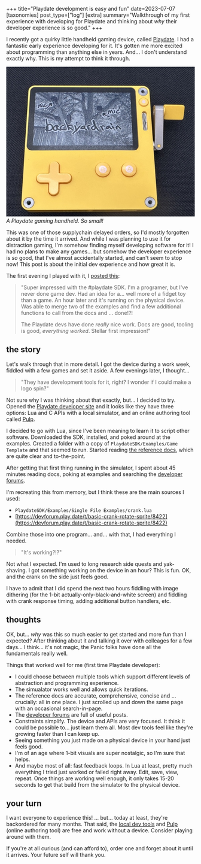 +++
title="Playdate development is easy and fun"
date=2023-07-07
[taxonomies] 
post_type=["log"]
[extra] 
summary="Walkthrough of my first experience with developing for Playdate and thinking about *why* their developer experience is so good." 
+++

I recently got a quirky little handheld gaming device, called [Playdate](https://play.date). I had a fantastic early experience developing for it. It's gotten me more excited about programming than anything else in years. And... I don't understand exactly why. This is my attempt to think it through.

![alt text][playdate_image]
<br>*A Playdate gaming handheld. So small!*

[playdate_image]: playdate_backyard_rain.jpeg "A Playdate gaming handheld. So small!"

This was one of those supplychain delayed orders, so I'd mostly forgotten about it by the time it arrived. And while I was planning to use it for distraction gaming, I'm somehow finding myself developing software for it! I had no plans to make any games... but somehow the developer experience is *so* good, that I've almost accidentally started, and can't seem to stop now! This post is about the initial dev experience and how great it is. 

The first evening I played with it, I [posted this](https://hachyderm.io/@briandorsey/110625886762741255):
> "Super impressed with the #playdate SDK. I'm a programer, but I've never done game dev. Had an idea for a... well more of a fidget toy than a game. An hour later and it's running on the physical device. Was able to merge two of the examples and find a few additional functions to call from the docs and ... done!?!
>
> The Playdate devs have done *really* nice work. Docs are good, tooling is good, *everything worked*. Stellar first impression!"

## the story

Let's walk through that in more detail. I got the device during a work week, fiddled with a few games and set it aside. A few evenings later, I thought... 

> "They have development tools for it, right? I wonder if I could make a logo spin?"

Not sure why I was thinking about that exactly, but... I decided to try. Opened the [Playdate developer site](https://play.date/dev/) and it looks like they have three options: Lua and C APIs with a local simulator, and an online authoring tool called [Pulp](https://play.date/pulp/). 

I decided to go with Lua, since I've been meaning to learn it to script other software. Downloaded the SDK, installed, and poked around at the examples. Created a folder with a copy of `PlaydateSDK/Examples/Game Template` and that seemed to run. Started reading [the reference docs](https://sdk.play.date/inside-playdate), which are quite clear and to-the-point. 

After getting that first thing running in the simulator, I spent about 45 minutes reading docs, poking at examples and searching the [developer forums](https://devforum.play.date).

I'm recreating this from memory, but I think these are the main sources I used: 

* `PlaydateSDK/Examples/Single File Examples/crank.lua`
* [https://devforum.play.date/t/basic-crank-rotate-sprite/8422](https://devforum.play.date/t/basic-crank-rotate-sprite/8422)

Combine those into one program... and... with that, I had everything I needed. 

> "It's working?!?"

Not what I expected. I'm used to long research side quests and yak-shaving. I got something working on the device in an hour? This is fun. OK, and the crank on the side just feels good. 

I have to admit that I did spend the next two hours fiddling with image dithering (for the 1-bit actually-only-black-and-white screen) and fiddling with crank response timing, adding additional button handlers, etc. 

## thoughts

OK, but... *why* was this so much easier to get started and more fun than I expected? After thinking about it and talking it over with colleages for a few days... I think... it's not magic, the Panic folks have done all the fundamentals really well. 

Things that worked well for me (first time Playdate developer): 

* I could choose between multiple tools which support different levels of abstraction and programming experience. 
* The simualator works well and allows quick iterations. 
* The reference docs are accurate, comprehensive, concise and ... crucially: all in one place. I just scrolled up and down the same page with an occasional search-in-page. 
* The [developer forums](https://devforum.play.date) are full of useful posts.
* Constraints simplify. The device and APIs are very focused. It think it could be possible to... just learn them all. Most dev tools feel like they're growing faster than I can keep up.
* Seeing something you just made on a physical device in your hand just feels good. 
* I'm of an age where 1-bit visuals are super nostalgic, so I'm sure that helps.
* And maybe most of all: fast feedback loops. In Lua at least, pretty much everything I tried just worked or failed right away. Edit, save, view, repeat. Once things are working well enough, it only takes 15-20 seconds to get that build from the simulator to the physical device. 

## your turn

I want everyone to experience this! ... but... today at least, they're backordered for many months. That said, the [local dev tools](https://play.date/dev/#cardSDK) and [Pulp](https://play.date/pulp/) (online authoring tool) are free and work without a device. Consider playing around with them.

If you're at all curious (and can afford to), order one and forget about it until it arrives. Your future self will thank you. 


